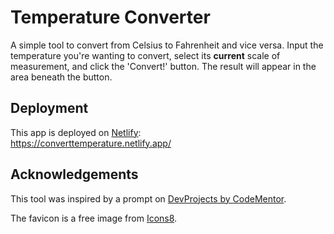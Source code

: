 # Temperature Converter

A simple tool to convert from Celsius to Fahrenheit and vice versa. Input the temperature you're wanting to convert, select its **current** scale of measurement, and click the 'Convert!' button. The result will appear in the area beneath the button.

## Deployment

This app is deployed on [Netlify](https://www.netlify.com/):   
https://converttemperature.netlify.app/
  
## Acknowledgements

This tool was inspired by a prompt on [DevProjects by CodeMentor](https://www.codementor.io/projects).

The favicon is a free image from [Icons8](https://icons8.com/).